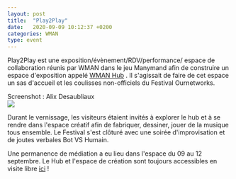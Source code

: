 ```yaml
---
layout: post
title:  "Play2Play"
date:   2020-09-09 10:12:37 +0200
categories: WMAN
type: event
---
```

Play2Play est une exposition/évènement/RDV/performance/ espace de collaboration réunis par WMAN dans le jeu Manymand afin de construire un espace d'exposition appelé [WMAN Hub]("http://manyland.com/wmanbuild") . Il s'agissait de faire de cet espace un sas d'accueil et les coulisses non-officiels du Festival Ournetworks.

<figcaption>Screenshot : Alix Desaubliaux</figcaption>
<img class="photopost" src="{{site.baseurl}}/imgs/play2play.gif" onmouseover="this.src='{{site.baseurl}}/imgs/play2play.jpg'" onmouseout="this.src='{{site.baseurl}}/imgs/play2play.gif'" />

Durant le vernissage, les visiteurs étaient invités à explorer le hub et à se rendre dans l'espace créatif afin de fabriquer, dessiner, jouer de la musique tous ensemble. Le Festival s'est clôturé avec une soirée d'improvisation et de joutes verbales Bot VS Humain.

Une permanence de médiation a eu lieu dans l'espace du 09 au 12 septembre. Le Hub et l'espace de création sont toujours accessibles en visite libre [ici](http://manyland.com/wmanbuild) !
